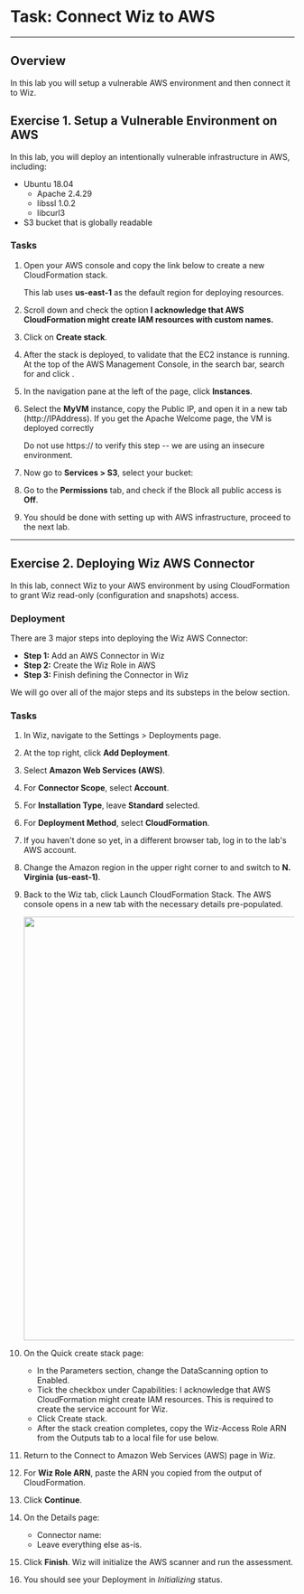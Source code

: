 # Task: Connect Wiz to AWS

---

## Overview

In this lab you will setup a vulnerable AWS environment and then connect it to Wiz.

## Exercise 1. Setup a Vulnerable Environment on AWS

In this lab, you will deploy an intentionally vulnerable infrastructure in AWS, including:

- Ubuntu 18.04
  - Apache 2.4.29
  - libssl 1.0.2
  - libcurl3
- S3 bucket that is globally readable

### Tasks

1. Open your AWS console and copy the link below to create a new CloudFormation stack.

    <aside class="note">This lab uses <b>us-east-1</b> as the default region for deploying resources.</aside>

    <inject value="https://us-east-1.console.aws.amazon.com/cloudformation/home?region=us-east-1#/stacks/quickcreate?stackName=" key="ODLUser" value="&templateURL=https://wizlabs-cl.s3.amazonaws.com/labs/wte/module3/vuln-vm.json" enableCopy="true" />

1. Scroll down and check the option **I acknowledge that AWS CloudFormation might create IAM resources with custom names.**

1. Click on **Create stack**.

1. After the stack is deployed, to validate that the EC2 instance is running. At the top of the AWS Management Console, in the search bar, search for and click <inject value="EC2" enableCopy="true" />.

1. In the navigation pane at the left of the page, click **Instances**.

1. Select the **MyVM** instance, copy the Public IP, and open it in a new tab (http://IPAddress). If you get the Apache Welcome page, the VM is deployed correctly

    <aside class="important">Do not use https:// to verify this step -- we are using an insecure environment.</aside>

1. Now go to **Services > S3**, select your bucket: <inject value="my-public-bucket-ACCOUNT_NUMBER-REGION" enableCopy="false" />

1. Go to the **Permissions** tab, and check if the Block all public access is **Off**.

1. You should be done with setting up with AWS infrastructure, proceed to the next lab.

---

## Exercise 2. Deploying Wiz AWS Connector

In this lab, connect Wiz to your AWS environment by using CloudFormation to grant Wiz read-only (configuration and snapshots) access. 

### Deployment

There are 3 major steps into deploying the Wiz AWS Connector:

- **Step 1:** Add an AWS Connector in Wiz
- **Step 2:** Create the Wiz Role in AWS
- **Step 3:** Finish defining the Connector in Wiz

We will go over all of the major steps and its substeps in the below section.

### Tasks

1. In Wiz, navigate to the Settings > Deployments page.

1. At the top right, click **Add Deployment**.

1. Select **Amazon Web Services (AWS)**.

1. For **Connector Scope**, select **Account**.

1. For **Installation Type**, leave **Standard** selected.

1. For **Deployment Method**, select **CloudFormation**.

1. If you haven't done so yet, in a different browser tab, log in to the lab's AWS account.

1. Change the Amazon region in the upper right corner to and switch to **N. Virginia (us-east-1)**.

1. Back to the Wiz tab, click Launch CloudFormation Stack. The AWS console opens in a new tab with the necessary details pre-populated.

    <p align="left">
    <img style="width:750px" img src="images/awsconn.png"/>
      </p>

1. On the Quick create stack page:

    - In the Parameters section, change the DataScanning option to Enabled.
    - Tick the checkbox under Capabilities: I acknowledge that AWS CloudFormation might create IAM resources. This is required to create the service account for Wiz.
    - Click Create stack.
    - After the stack creation completes, copy the Wiz-Access Role ARN from the Outputs tab to a local file for use below. 

1. Return to the Connect to Amazon Web Services (AWS) page in Wiz.

1. For **Wiz Role ARN**, paste the ARN you copied from the output of CloudFormation.

1. Click **Continue**.

1. On the Details page:
    - Connector name: <inject key="ODLUser" value="-aws-connector" enableCopy="false" />
    - Leave everything else as-is.

1. Click **Finish**. Wiz will initialize the AWS scanner and run the assessment.

1. You should see your Deployment in _Initializing_ status.


